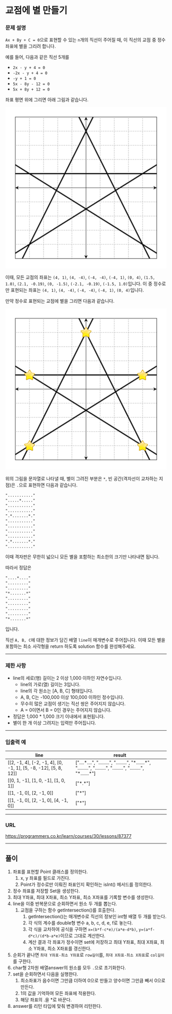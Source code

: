 # 교점에 별 만들기

### 문제 설명

`Ax + By + C = 0`으로 표현할 수 있는 `n`개의 직선이 주어질 때, 이 직선의 교점 중 정수 좌표에 별을 그리려 합니다.

예를 들어, 다음과 같은 직선 5개를

- `2x - y + 4 = 0`
- `-2x - y + 4 = 0`
- `-y + 1 = 0`
- `5x - 8y - 12 = 0`
- `5x + 8y + 12 = 0`

좌표 평면 위에 그리면 아래 그림과 같습니다.

![jpg_1](./1.jpg)

이때, 모든 교점의 좌표는 `(4, 1)`, `(4, -4)`, `(-4, -4)`, `(-4, 1)`, `(0, 4)`, `(1.5, 1.0)`, `(2.1, -0.19)`, `(0, -1.5)`, `(-2.1, -0.19)`, `(-1.5, 1.0)`입니다. 이 중 정수로만 표현되는 좌표는 `(4, 1)`, `(4, -4)`, `(-4, -4)`, `(-4, 1)`, `(0, 4)`입니다.

만약 정수로 표현되는 교점에 별을 그리면 다음과 같습니다.

![jpg_2](./2.jpg)

위의 그림을 문자열로 나타낼 때, 별이 그려진 부분은 `*`, 빈 공간(격자선이 교차하는 지점)은 `.`으로 표현하면 다음과 같습니다.

```
"..........."  
".....*....."  
"..........."  
"..........."  
".*.......*."  
"..........."  
"..........."  
"..........."  
"..........."  
".*.......*."  
"..........."  
```

이때 격자판은 무한히 넓으니 모든 별을 포함하는 최소한의 크기만 나타내면 됩니다.

따라서 정답은

```
"....*...."  
"........."  
"........."  
"*.......*"  
"........."  
"........."  
"........."  
"........."  
"*.......*"  
```

입니다.

직선 `A, B, C`에 대한 정보가 담긴 배열 `line`이 매개변수로 주어집니다. 이때 모든 별을 포함하는 최소 사각형을 return 하도록 solution 함수를 완성해주세요.

-----------
### 제한 사항

- line의 세로(행) 길이는 2 이상 1,000 이하인 자연수입니다.
   - line의 가로(열) 길이는 3입니다.
   - line의 각 원소는 [A, B, C] 형태입니다.
   - A, B, C는 -100,000 이상 100,000 이하인 정수입니다.
   - 무수히 많은 교점이 생기는 직선 쌍은 주어지지 않습니다.
   - A = 0이면서 B = 0인 경우는 주어지지 않습니다.
- 정답은 1,000 * 1,000 크기 이내에서 표현됩니다.
- 별이 한 개 이상 그려지는 입력만 주어집니다.

-----------
### 입출력 예

| line                                                            | result                                                                                                                     |
|-----------------------------------------------------------------|----------------------------------------------------------------------------------------------------------------------------|
| [[2, -1, 4], [-2, -1, 4], [0, -1, 1], [5, -8, -12], [5, 8, 12]] | ["....\*....", ".........", ".........", "\*.......\*", ".........", ".........", ".........", ".........", "\*.......\*"] |
| [[0, 1, -1], [1, 0, -1], [1, 0, 1]]                             | ["\*.\*"]                                                                                                                  |
| [[1, -1, 0], [2, -1, 0]]                                        | ["*"]                                                                                                                      |
| [[1, -1, 0], [2, -1, 0], [4, -1, 0]]                            | ["*"]                                                                                                                      |

-----------
### URL

https://programmers.co.kr/learn/courses/30/lessons/87377

-----------
## 풀이
1. 좌표를 표현할 Point 클래스를 정의한다.
   1. x, y 좌표를 필드로 가진다.
   2. Point가 정수로만 이뤄진 좌표인지 확인하는 isInt() 메서드를 정의한다.
2. 정수 좌표를 저장할 Set을 생성한다.
3. 최대 Y좌표, 최대 X좌표, 최소 Y좌표, 최소 X좌표를 기록할 변수를 생성한다.
4. line을 이중 반복문으로 순회하면서 원소 두 개를 뽑는다.
   1. 교점을 구하는 함수 getIntersection()를 호출한다.
      1. getIntersection()는 매개변수로 직선의 정보인 int형 배열 두 개를 받는다.
      2. 각 식의 계수를 double형 변수 a, b, c, d, e, f로 놓는다.
      3. 각 식을 교차하여 공식을 구하면 `x=(b*f-c*e)/(a*e-d*b)`, `y=(a*f-d*c)/(d*b-a*e)`이므로 그대로 계산한다.
      4. 계산 결과 각 좌표가 정수이면 set에 저장하고 최대 Y좌표, 최대 X좌표, 최소 Y좌표, 최소 X좌표를 갱신한다.
5. 순회가 끝나면 `최대 Y좌표-최소 Y좌표`로 `row길이`를, `최대 X좌표-최소 X좌표`로 `col길이`를 구한다.
6. char형 2차원 배열answer의 원소를 모두 `.`으로 초기화한다.
7. set을 순회하면서 다음을 실행한다.
   1. 최소좌표가 음수이면 그만큼 더하여 0으로 만들고 양수이면 그만큼 빼서 0으로 만든다.
   2. 1의 값을 기억하여 모든 좌표에 적용한다.
   3. 해당 좌표의 .을 *로 바꾼다.
8. answer를 리턴 타입에 맞춰 변경하여 리턴한다.